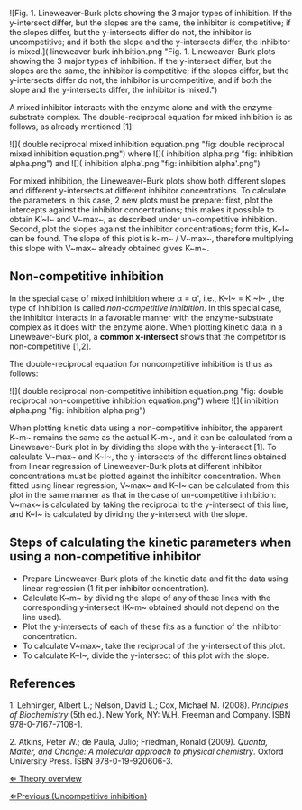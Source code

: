 ![Fig. 1. Lineweaver-Burk plots showing the 3 major types of inhibition.  If the y-intersect differ, but the slopes are the same, the inhibitor is competitive; if the slopes differ, but the y-intersects differ do not, the inhibitor is uncompetitive; and if both the slope and the y-intersects differ, the inhibitor is mixed.]( lineweaver burk inhibition.png "Fig. 1. Lineweaver-Burk plots showing the 3 major types of inhibition. If the y-intersect differ, but the slopes are the same, the inhibitor is competitive; if the slopes differ, but the y-intersects differ do not, the inhibitor is uncompetitive; and if both the slope and the y-intersects differ, the inhibitor is mixed.")

A mixed inhibitor interacts with the enzyme alone and with the
enzyme-substrate complex. The double-reciprocal equation for mixed
inhibition is as follows, as already mentioned [1]:

![]( double reciprocal mixed inhibition equation.png "fig: double reciprocal mixed inhibition equation.png")
where
![]( inhibition alpha.png "fig: inhibition alpha.png")
and
![]( inhibition alpha'.png "fig: inhibition alpha'.png")

For mixed inhibition, the Lineweaver-Burk plots show both different
slopes and different y-intersects at different inhibitor concentrations.
To calculate the parameters in this case, 2 new plots must be prepare:
first, plot the intercepts against the inhibitor concentrations; this
makes it possible to obtain K’~I~ and V~max~, as described under
un-competitive inhibition. Second, plot the slopes against the inhibitor
concentrations; form this, K~I~ can be found. The slope of this plot is
k~m~ / V~max~, therefore multiplying this slope with V~max~ already
obtained gives K~m~.

Non-competitive inhibition
--------------------------

In the special case of mixed inhibition where α = α', i.e., K~I~ = K'~I~
, the type of inhibition is called *non-competitive inhibition*. In this
special case, the inhibitor interacts in a favorable manner with the
enzyme-substrate complex as it does with the enzyme alone. When plotting
kinetic data in a Lineweaver-Burk plot, a **common x-intersect** shows
that the competitor is non-competitive [1,2].

The double-reciprocal equation for noncompetitive inhibition is thus as
follows:

![]( double reciprocal non-competitive inhibition equation.png "fig: double reciprocal non-competitive inhibition equation.png")
where
![]( inhibition alpha.png "fig: inhibition alpha.png")

When plotting kinetic data using a non-competitive inhibitor, the
apparent K~m~ remains the same as the actual K~m~, and it can be
calculated from a Lineweaver-Burk plot in by dividing the slope with the
y-intersect [1]. To calculate V~max~ and K~I~, the y-intersects of the
different lines obtained from linear regression of Lineweaver-Burk plots
at different inhibitor concentrations must be plotted against the
inhibitor concentration. When fitted using linear regression, V~max~ and
K~I~ can be calculated from this plot in the same manner as that in the
case of un-competitive inhibition: V~max~ is calculated by taking the
reciprocal to the y-intersect of this line, and K~I~ is calculated by
dividing the y-intersect with the slope.

Steps of calculating the kinetic parameters when using a non-competitive inhibitor
----------------------------------------------------------------------------------

-   Prepare Lineweaver-Burk plots of the kinetic data and fit the data
    using linear regression (1 fit per inhibitor concentration).
-   Calculate K~m~ by dividing the slope of any of these lines with the
    corresponding y-intersect (K~m~ obtained should not depend on the
    line used).
-   Plot the y-intersects of each of these fits as a function of the
    inhibitor concentration.
-   To calculate V~max~, take the reciprocal of the y-intersect of this
    plot.
-   To calculate K~I~, divide the y-intersect of this plot with the
    slope.

References
----------

1\. Lehninger, Albert L.; Nelson, David L.; Cox, Michael M. (2008).
*Principles of Biochemistry* (5th ed.). New York, NY: W.H. Freeman and
Company. ISBN 978-0-7167-7108-1.

2\. Atkins, Peter W.; de Paula, Julio; Friedman, Ronald (2009). *Quanta,
Matter, and Change: A molecular approach to physical chemistry*. Oxford
University Press. ISBN 978-0-19-920606-3.

[⇐ Theory overview](/wiki/Enzyme_Kinetics "wikilink")

[⇐Previous (Uncompetitive
inhibition)](/wiki/Un-competitive_inhibition "wikilink")

